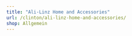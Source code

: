 ```yaml
---
title: "Ali-Linz Home and Accessories"
url: /clinton/ali-linz-home-and-accessories/
shop: Allgemein
---
```

